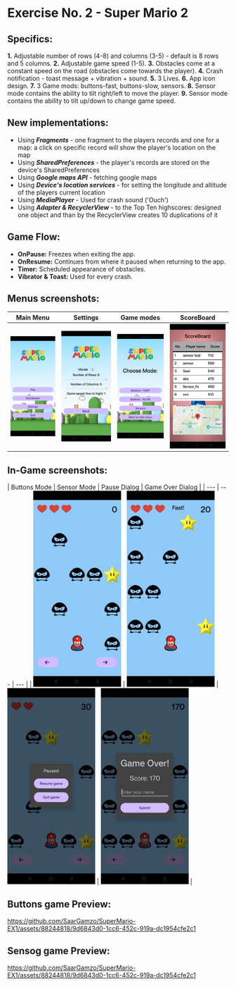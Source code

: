 # Exercise No. 2 - Super Mario 2

## Specifics:
**1.** Adjustable number of rows (4-8) and columns (3-5) - default is 8 rows and 5 columns.
**2.** Adjustable game speed (1-5).
**3.** Obstacles come at a constant speed on the road (obstacles come towards the player).
**4.** Crash notification - toast message + vibration + sound.
**5.** 3 Lives.
**6.** App icon design.
**7.** 3 Game mods: buttons-fast, buttons-slow, sensors.
**8.** Sensor mode contains the ability to tilt right/left to move the player.
**9.** Sensor mode contains the ability to tilt up/down to change game speed.

## New implementations:
* Using ***Fragments*** - one fragment to the players records and one for a map: a click on specific record will show the player's location on the map
* Using ***SharedPreferences*** - the player's records are stored on the device's SharedPreferences
* Using ***Google maps API*** - fetching google maps
* Using ***Device's location services*** - for setting the longitude and altitude of the players current location
* Using ***MediaPlayer*** - Used for crash sound ('Ouch')
* Using ***Adapter & RecyclerView*** - to the Top Ten highscores: designed one object and than by the RecyclerView creates 10 duplications of it

## Game Flow:
- **OnPause:** Freezes when exiting the app.
- **OnResume:** Continues from where it paused when returning to the app.
- **Timer:** Scheduled appearance of obstacles.
- **Vibrator & Toast:** Used for every crash.

## Menus screenshots:

| Main Menu | Settings | Game modes | ScoreBoard |
| --- | --- | --- | --- |
| <img src="media/MainMenu.jpeg" alt="Main Menu" width="200"/> | <img src="media/Settings.jpeg" alt="Settings" width="200"/> | <img src="media/GameMenu.jpeg" alt="Game modes" width="200"/> | <img src="media/ScoreBoard.jpeg" alt="ScoreBoard" width="200"/> |

## In-Game screenshots:

| Buttons Mode | Sensor Mode | Pause Dialog | Game Over Dialog |
| --- | --- | --- |
| <img src="media/ButtonsGame.jpeg" alt="Buttons Mode" width="200"/> | <img src="media/SensorGame.jpeg" alt="Sensor Mode" width="200"/> | <img src="media/PauseDialog.jpeg" alt="Pause Dialog" width="200"/> | <img src="media/GameOverDialog.jpeg" alt="Game Over Dialog" width="200"/> |

## Buttons game Preview:
https://github.com/SaarGamzo/SuperMario-EX1/assets/88244818/9d6843d0-1cc6-452c-919a-dc1954cfe2c1

## Sensog game Preview:
https://github.com/SaarGamzo/SuperMario-EX1/assets/88244818/9d6843d0-1cc6-452c-919a-dc1954cfe2c1